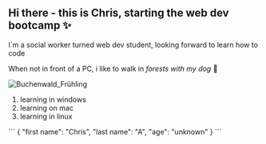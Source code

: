 ## **Hi there - this is Chris, starting the web dev bootcamp** ✨

I´m a social worker turned web dev student, looking forward to learn how to code 

When not in front of a PC, i like to walk in *forests with my dog* 🌱

![Buchenwald_Frühling](https://github.com/user-attachments/assets/5f18bbf2-6d2a-48ea-81f5-7dd59a9b00a4)

1. learning in windows
2. learning on mac
3. learning in linux

´´´
{
"first name": "Chris",
"last name": "A",
"age": "unknown"
}
´´´



<!--
**chriswebdev25/chriswebdev25** is a ✨ _special_  repository because its `README.md` (this file) appears on your GitHub profile.

Here are some ideas to get you started:

- 🔭 I’m currently working on ...
-  I’m currently learning ...
- 👯 I’m looking to collaborate on ...
- 🤔 I’m looking for help with ...
- 💬 Ask me about ...
- 📫 How to reach me: ...
- 😄 Pronouns: ...
- ⚡ Fun fact: ...
-->
